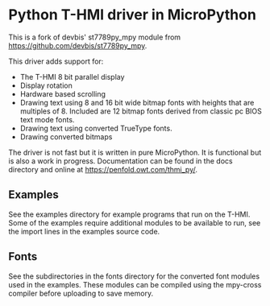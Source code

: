 Python T-HMI driver in MicroPython
==================================

This is a fork of devbis' st7789py_mpy module from
https://github.com/devbis/st7789py_mpy.

This driver adds support for:

- The T-HMI 8 bit parallel display
- Display rotation
- Hardware based scrolling
- Drawing text using 8 and 16 bit wide bitmap fonts with heights that are
  multiples of 8. Included are 12 bitmap fonts derived from classic pc
  BIOS text mode fonts.
- Drawing text using converted TrueType fonts.
- Drawing converted bitmaps

The driver is not fast but it is written in pure MicroPython. It is functional
but is also a work in progress. Documentation can be found in the docs
directory and online at https://penfold.owt.com/thmi_py/.


Examples
--------

See the examples directory for example programs that run on the T-HMI.
Some of the examples require additional modules to be available to run, see
the import lines in the examples source code.


Fonts
-----

See the subdirectories in the fonts directory for the converted font modules
used in the examples. These modules can be compiled using the mpy-cross
compiler before uploading to save memory.
